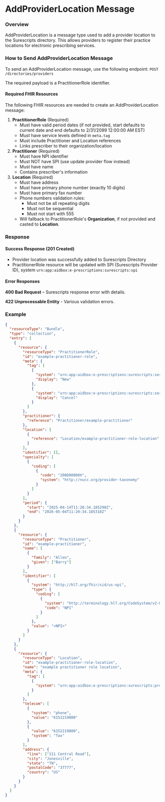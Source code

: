 # AddProviderLocation Message

### Overview

AddProviderLocation is a message type used to add a provider location to the Surescripts directory. This allows providers to register their practice locations for electronic prescribing services.

### How to Send AddProviderLocation Message

To send an AddProviderLocation message, use the following endpoint: `POST /directories/providers`

The required payload is a PractitionerRole identifier.

#### Required FHIR Resources

The following FHIR resources are needed to create an AddProviderLocation message:

1. **PractitionerRole** (Required)
   * Must have valid period dates (if not provided, start defaults to current date and end defaults to 2/31/2099 12:00:00 AM EST)
   * Must have service levels defined in `meta.tag`
   * Must include Practitioner and Location references
   * Links prescriber to their organization/location
2. **Practitioner** (Required)
   * Must have NPI identifier
   * Must NOT have SPI (use update provider flow instead)
   * Must have name
   * Contains prescriber's information
3. **Location** (Required)
   * Must have address
   * Must have primary phone number (exactly 10 digits)
   * Must have primary fax number
   * Phone numbers validation rules:
     * Must not be all repeating digits
     * Must not be sequential
     * Must not start with 555
   * Will fallback to PractitionerRole's **Organization**, if not provided and casted to **Location**.

### Response

#### Success Response (201 Created)

* Provider location was successfully added to Surescripts Directory
* PractitionerRole resource will be updated with SPI (Surescripts Provider ID), system `urn:app:aidbox:e-prescriptions:surescripts:spi`

#### Error Responses

**400 Bad Request** – Surescripts response error with details.

**422 Unprocessable Entity** - Various validation errors.

### Example

```json
{
  "resourceType": "Bundle",
  "type": "collection",
  "entry": [
    {
      "resource": {
        "resourceType": "PractitionerRole",
        "id": "example-practitioner-role",
        "meta": {
          "tag": [
            {
              "system": "urn:app:aidbox:e-prescriptions:surescripts:serviceLevel",
              "display": "New"
            },
            {
              "system": "urn:app:aidbox:e-prescriptions:surescripts:serviceLevel",
              "display": "Cancel"
            }
          ]
        },
        "practitioner": {
          "reference": "Practitioner/example-practitioner"
        },
        "location": [
          {
            "reference": "Location/example-practitioner-role-location"
          }
        ],
        "identifier": [],
        "specialty": [
          {
            "coding": [
              {
                "code": "208D00000X",
                "system": "http://nucc.org/provider-taxonomy"
              }
            ]
          }
        ],
        "period": {
          "start": "2025-04-14T11:20:34.185298Z",
          "end": "2026-05-04T11:20:34.185318Z"
        }
      }
    },
    {
      "resource": {
        "resourceType": "Practitioner",
        "id": "example-practitioner",
        "name": [
          {
            "family": "Allen",
            "given": ["Barry"]
          }
        ],
        "identifier": [
          {
            "system": "http://hl7.org/fhir/sid/us-npi",
            "type": {
              "coding": [
                {
                  "system": "http://terminology.hl7.org/CodeSystem/v2-0203",
                  "code": "NPI"
                }
              ]
            },
            "value": "<NPI>"
          }
        ]
      }
    },
    {
      "resource": {
        "resourceType": "Location",
        "id": "example-practitioner-role-location",
        "name": "example practitioner role location",
        "meta": {
          "tag": [
            {
              "system": "urn:app:aidbox:e-prescriptions:surescripts:providerDirectory"
            }
          ]
        },
        "telecom": [
          {
            "system": "phone",
            "value": "6152219800"
          },
          {
            "value": "6152219800",
            "system": "fax"
          }
        ],
        "address": {
          "line": ["211 Central Road"],
          "city": "Jonesville",
          "state": "TN",
          "postalCode": "37777",
          "country": "US"
        }
      }
    }
  ]
}
```

